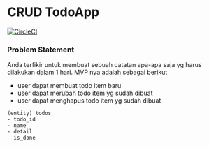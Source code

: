# CRUD TodoApp
[![CircleCI](https://circleci.com/gh/alfrizp/go-todo-crud.svg?style=svg)](https://circleci.com/gh/alfrizp/go-todo-crud)

### Problem Statement

Anda terfikir untuk membuat sebuah catatan apa-apa saja yg harus dilakukan dalam 1 hari.
MVP nya adalah sebagai berikut
 - user dapat membuat todo item baru
 - user dapat merubah todo item yg sudah dibuat
 - user dapat menghapus todo item yg sudah dibuat

```
(entity) todos
- todo_id
- name
- detail
- is_done
```